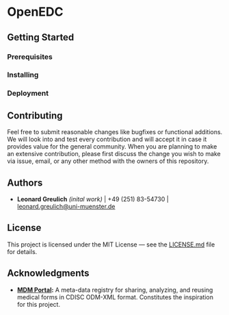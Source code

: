 # OpenEDC

## Getting Started

### Prerequisites

### Installing

### Deployment

## Contributing

Feel free to submit reasonable changes like bugfixes or functional additions. We will look into and test every contribution and will accept it in case it provides value for the general community. When you are planning to make an extensive contribution, please first discuss the change you wish to make via issue, email, or any other method with the owners of this repository.

## Authors

* **Leonard Greulich** *(inital work)* | +49 (251) 83-54730 | leonard.greulich@uni-muenster.de

## License

This project is licensed under the MIT License — see the [LICENSE.md](LICENSE.md) file for details.

## Acknowledgments

* **[MDM Portal](https://medical-data-models.org/?lang=en):** A meta-data registry for sharing, analyzing, and reusing medical forms in CDISC ODM-XML format. Constitutes the inspiration for this project.

